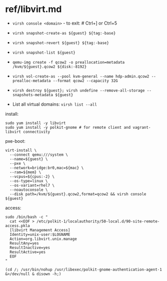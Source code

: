 # ref/libvirt.md

- `virsh console <domain>` - to exit: # Ctrl+] or Ctrl+5
- `virsh snapshot-create-as ${guest} ${tag:-base}`
- `virsh snapshot-revert ${guest} ${tag:-base}`
- `virsh snapshot-list ${guest}`
- `qemu-img create -f qcow2 -o preallocation=metadata /kvm/${guest}.qcow2 ${disk:-8192}`
- `virsh vol-create-as --pool kvm-general --name hdp-admin.qcow2 --prealloc-metadata --format qcow2 --capacity 32G`
- `virsh destroy ${guest}; virsh undefine --remove-all-storage --snapshots-metadata ${guest}`

- List all virtual domains: `virsh list --all`



install:

    sudo yum install -y libvirt
    sudo yum install -y polkit-gnome # for remote client and vagrant-libvirt connectivity

pxe-boot:

    virt-install \
      --connect qemu:///system \
      --name=${guest} \
      --pxe \
      --network=bridge:br0,mac=${mac} \
      --ram=${mem} \
      --vcpus=${cpus:-2} \
      --os-type=linux \
      --os-variant=rhel7 \
      --noautoconsole \
      --disk path=/kvm/${guest}.qcow2,format=qcow2 && virsh console ${guest}

access:

    sudo /bin/bash -c "
      cat <<EOF > /etc/polkit-1/localauthority/50-local.d/90-site-remote-access.pkla
      [libvirt Management Access]
      Identity=unix-user:$LOGNAME
      Action=org.libvirt.unix.manage
      ResultAny=yes
      ResultInactive=yes
      ResultActive=yes
      EOF
    "

    (cd /; /usr/bin/nohup /usr/libexec/polkit-gnome-authentication-agent-1 &>/dev/null & disown -h;)
